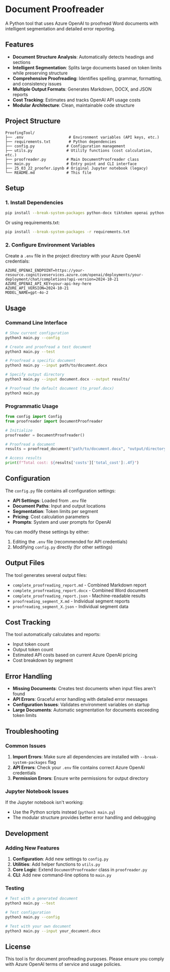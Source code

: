 # Document Proofreader

A Python tool that uses Azure OpenAI to proofread Word documents with intelligent segmentation and detailed error reporting.

## Features

- **Document Structure Analysis**: Automatically detects headings and sections
- **Intelligent Segmentation**: Splits large documents based on token limits while preserving structure
- **Comprehensive Proofreading**: Identifies spelling, grammar, formatting, and consistency issues
- **Multiple Output Formats**: Generates Markdown, DOCX, and JSON reports
- **Cost Tracking**: Estimates and tracks OpenAI API usage costs
- **Modular Architecture**: Clean, maintainable code structure

## Project Structure

```
ProofingTool/
├── .env                    # Environment variables (API keys, etc.)
├── requirements.txt        # Python dependencies
├── config.py              # Configuration management
├── utils.py               # Utility functions (cost calculation, etc.)
├── proofreader.py         # Main DocumentProofreader class
├── main.py                # Entry point and CLI interface
├── 25_03_22_proofer.ipynb # Original Jupyter notebook (legacy)
└── README.md              # This file
```

## Setup

### 1. Install Dependencies

```bash
pip install --break-system-packages python-docx tiktoken openai python-dotenv
```

Or using requirements.txt:
```bash
pip install --break-system-packages -r requirements.txt
```

### 2. Configure Environment Variables

Create a `.env` file in the project directory with your Azure OpenAI credentials:

```env
AZURE_OPENAI_ENDPOINT=https://your-resource.cognitiveservices.azure.com/openai/deployments/your-deployment/chat/completions?api-version=2024-10-21
AZURE_OPENAI_API_KEY=your-api-key-here
AZURE_API_VERSION=2024-10-21
MODEL_NAME=gpt-4o-2
```

## Usage

### Command Line Interface

```bash
# Show current configuration
python3 main.py --config

# Create and proofread a test document
python3 main.py --test

# Proofread a specific document
python3 main.py --input path/to/document.docx

# Specify output directory
python3 main.py --input document.docx --output results/

# Proofread the default document (to_proof.docx)
python3 main.py
```

### Programmatic Usage

```python
from config import Config
from proofreader import DocumentProofreader

# Initialize
proofreader = DocumentProofreader()

# Proofread a document
results = proofread_document("path/to/document.docx", "output/directory")

# Access results
print(f"Total cost: ${results['costs']['total_cost']:.4f}")
```

## Configuration

The `config.py` file contains all configuration settings:

- **API Settings**: Loaded from `.env` file
- **Document Paths**: Input and output locations
- **Segmentation**: Token limits per segment
- **Pricing**: Cost calculation parameters
- **Prompts**: System and user prompts for OpenAI

You can modify these settings by either:
1. Editing the `.env` file (recommended for API credentials)
2. Modifying `config.py` directly (for other settings)

## Output Files

The tool generates several output files:

- `complete_proofreading_report.md` - Combined Markdown report
- `complete_proofreading_report.docx` - Combined Word document
- `complete_proofreading_report.json` - Machine-readable results
- `proofreading_segment_X.md` - Individual segment reports
- `proofreading_segment_X.json` - Individual segment data

## Cost Tracking

The tool automatically calculates and reports:
- Input token count
- Output token count
- Estimated API costs based on current Azure OpenAI pricing
- Cost breakdown by segment

## Error Handling

- **Missing Documents**: Creates test documents when input files aren't found
- **API Errors**: Graceful error handling with detailed error messages
- **Configuration Issues**: Validates environment variables on startup
- **Large Documents**: Automatic segmentation for documents exceeding token limits

## Troubleshooting

### Common Issues

1. **Import Errors**: Make sure all dependencies are installed with `--break-system-packages` flag
2. **API Errors**: Check your `.env` file contains correct Azure OpenAI credentials
3. **Permission Errors**: Ensure write permissions for output directory

### Jupyter Notebook Issues

If the Jupyter notebook isn't working:
- Use the Python scripts instead (`python3 main.py`)
- The modular structure provides better error handling and debugging

## Development

### Adding New Features

1. **Configuration**: Add new settings to `config.py`
2. **Utilities**: Add helper functions to `utils.py`
3. **Core Logic**: Extend `DocumentProofreader` class in `proofreader.py`
4. **CLI**: Add new command-line options to `main.py`

### Testing

```bash
# Test with a generated document
python3 main.py --test

# Test configuration
python3 main.py --config

# Test with your own document
python3 main.py --input your_document.docx
```

## License

This tool is for document proofreading purposes. Please ensure you comply with Azure OpenAI terms of service and usage policies.

